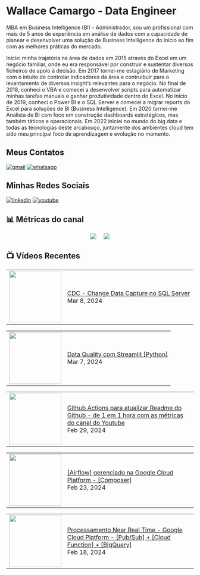 # Wallace Camargo - Data Engineer

MBA em Business Intelligence (BI) - Administrador, sou um profissional com mais de 5 anos de experiência em análise de dados com a capacidade de planear e desenvolver uma solução de Business Intelligence do início ao fim com as melhores práticas do mercado. 

Iniciei minha trajetória na área de dados em 2015 através do Excel em um negócio familiar, onde eu era responsável por construir e sustentar diversos ficheiros de apoio à decisão. Em 2017 tornei-me estagiário de Marketing com o intuito de controlar indicadores da área e contruibuir para o levantamento de diversos insight’s relevantes para o negócio. No final de 2018, conheci o VBA e comecei a desenvolver scripts para automatizar minhas tarefas manuais e ganhar produtividade dentro do Excel. No início de 2019, conheci o Power BI e o SQL Server e comecei a migrar reports do Excel para soluções de BI (Business Intelligence). Em 2020 tornei-me Analista de BI com foco em construção dashboards estratégicos, mas também táticos e operacionais. Em 2022 iniciei no mundo do big data e todas as tecnologias deste arcabouço, juntamente dos ambientes cloud tem sido meu principal foco de aprendizagem e evolução no momento.


## Meus Contatos
[![gmail](https://img.shields.io/badge/Gmail-D14836?style=for-the-badge&logo=gmail&logoColor=white)](mailto:wallacecpdg@gmail.com?subject=registerProtocolHandler()%20FTW!&body=Check%20out%20what%20I%20learned%20at%20http%3A%2F%2Fupdates.html5rocks.com%2F2012%2F02%2FGetting-Gmail-to-handle-all-mailto-links-with-registerProtocolHandler%0A%0APlus%2C%20flawless%20handling%20of%20the%20subject%20and%20body%20parameters.%20Bonus%20from%20RFC%202368!)
[![whatsapp](https://img.shields.io/badge/WhatsApp-25D366?style=for-the-badge&logo=whatsapp&logoColor=white)](https://web.whatsapp.com/send?phone=+351926802230)

## Minhas Redes Sociais
[![linkedin](https://img.shields.io/badge/LinkedIn-0077B5?style=for-the-badge&logo=linkedin&logoColor=white)](https://www.linkedin.com/in/wallace-camargo-35b615171/)
[![youtube](https://img.shields.io/badge/YouTube-FF0000?style=for-the-badge&logo=youtube&logoColor=white)](https://www.youtube.com/channel/UCK0B4IoF57JoiVVVeEcN8-A/videos)

## 📊 Métricas do canal

<div style="display: flex; justify-content: center;">
  <div style="margin-right: 10px;">
    <a href="http://youtube.com/@wallacecamargo1043?sub_confirmation=1">
      <img src="https://img.shields.io/youtube/channel/subscribers/UCK0B4IoF57JoiVVVeEcN8-A" />
    </a>
  </div>

  <div style="margin-left: 10px;">
    <a href="http://youtube.com/@wallacecamargo1043?sub_confirmation=1">
      <img src="https://img.shields.io/youtube/channel/views/UCK0B4IoF57JoiVVVeEcN8-A" />
    </a>
  </div>
</div>


## 📺 Vídeos Recentes

<!-- YOUTUBE:START --><table><tr><td><a href="https://www.youtube.com/watch?v=DO9nGq3nSAM"><img width="140px" src="https://i.ytimg.com/vi/DO9nGq3nSAM/mqdefault.jpg"></a></td>
<td><a href="https://www.youtube.com/watch?v=DO9nGq3nSAM">CDC - Change Data Capture no SQL Server</a><br/>Mar 8, 2024</td></tr></table>
<table><tr><td><a href="https://www.youtube.com/watch?v=qz7ddOM0Mqc"><img width="140px" src="https://i.ytimg.com/vi/qz7ddOM0Mqc/mqdefault.jpg"></a></td>
<td><a href="https://www.youtube.com/watch?v=qz7ddOM0Mqc">Data Quality com Streamlit [Python]</a><br/>Mar 7, 2024</td></tr></table>
<table><tr><td><a href="https://www.youtube.com/watch?v=VfeyeXuwu2o"><img width="140px" src="https://i.ytimg.com/vi/VfeyeXuwu2o/mqdefault.jpg"></a></td>
<td><a href="https://www.youtube.com/watch?v=VfeyeXuwu2o">Github Actions para atualizar Readme do Github - de 1 em 1 hora com as métricas do canal do Youtube</a><br/>Feb 29, 2024</td></tr></table>
<table><tr><td><a href="https://www.youtube.com/watch?v=v9Kmz92yHok"><img width="140px" src="https://i.ytimg.com/vi/v9Kmz92yHok/mqdefault.jpg"></a></td>
<td><a href="https://www.youtube.com/watch?v=v9Kmz92yHok">[Airflow] gerenciado na Google Cloud Platform - [Composer]</a><br/>Feb 23, 2024</td></tr></table>
<table><tr><td><a href="https://www.youtube.com/watch?v=CdRMb2L1sMo"><img width="140px" src="https://i.ytimg.com/vi/CdRMb2L1sMo/mqdefault.jpg"></a></td>
<td><a href="https://www.youtube.com/watch?v=CdRMb2L1sMo">Processamento Near Real Time - Google Cloud Platform - [Pub/Sub] + [Cloud Function] + [BigQuery]</a><br/>Feb 18, 2024</td></tr></table>
<!-- YOUTUBE:END -->









